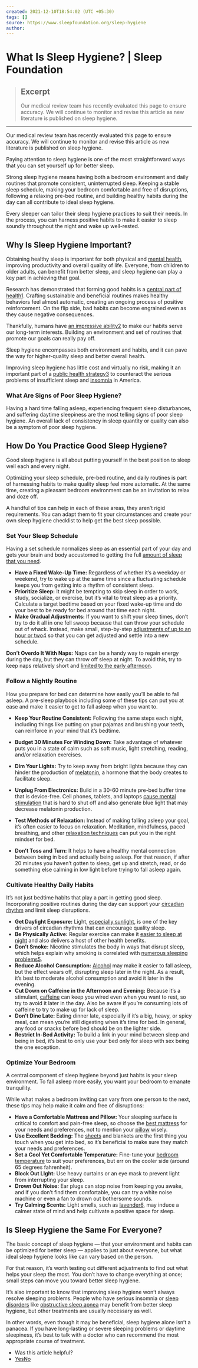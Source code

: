 ```yaml
---
created: 2021-12-10T18:54:02 (UTC +05:30)
tags: []
source: https://www.sleepfoundation.org/sleep-hygiene
author: 
---
```


# What Is Sleep Hygiene? | Sleep Foundation

> ## Excerpt
> Our medical review team has recently evaluated this page to ensure accuracy. We will continue to monitor and revise this article as new literature is published on sleep hygiene.

---
Our medical review team has recently evaluated this page to ensure accuracy. We will continue to monitor and revise this article as new literature is published on sleep hygiene.

Paying attention to sleep hygiene is one of the most straightforward ways that you can set yourself up for better sleep.

Strong sleep hygiene means having both a bedroom environment and daily routines that promote consistent, uninterrupted sleep. Keeping a stable sleep schedule, making your bedroom comfortable and free of disruptions, following a relaxing pre-bed routine, and building healthy habits during the day can all contribute to ideal sleep hygiene.

Every sleeper can tailor their sleep hygiene practices to suit their needs. In the process, you can harness positive habits to make it easier to sleep soundly throughout the night and wake up well-rested.

## Why Is Sleep Hygiene Important?

Obtaining healthy sleep is important for both physical and [mental health](https://www.sleepfoundation.org/mental-health), improving productivity and overall quality of life. Everyone, from children to older adults, can benefit from better sleep, and sleep hygiene can play a key part in achieving that goal.

Research has demonstrated that forming good habits is a [central part of health1](https://www.ncbi.nlm.nih.gov/pubmed/23211256). Crafting sustainable and beneficial routines makes healthy behaviors feel almost automatic, creating an ongoing process of positive reinforcement. On the flip side, bad habits can become engrained even as they cause negative consequences.

Thankfully, humans have [an impressive ability2](https://newsinhealth.nih.gov/2012/01/breaking-bad-habits) to make our habits serve our long-term interests. Building an environment and set of routines that promote our goals can really pay off.

Sleep hygiene encompasses both environment and habits, and it can pave the way for higher-quality sleep and better overall health.

Improving sleep hygiene has little cost and virtually no risk, making it an important part of a [public health strategy3](https://www.ncbi.nlm.nih.gov/pubmed/25454674) to counteract the serious problems of insufficient sleep and [insomnia](https://www.sleepfoundation.org/insomnia) in America.  

### What Are Signs of Poor Sleep Hygiene?

Having a hard time falling asleep, experiencing frequent sleep disturbances, and suffering daytime sleepiness are the most telling signs of poor sleep hygiene. An overall lack of consistency in sleep quantity or quality can also be a symptom of poor sleep hygiene.

## How Do You Practice Good Sleep Hygiene?

Good sleep hygiene is all about putting yourself in the best position to sleep well each and every night.

Optimizing your sleep schedule, pre-bed routine, and daily routines is part of harnessing habits to make quality sleep feel more automatic. At the same time, creating a pleasant bedroom environment can be an invitation to relax and doze off.

A handful of tips can help in each of these areas, they aren’t rigid requirements. You can adapt them to fit your circumstances and create your own sleep hygiene checklist to help get the best sleep possible.

### Set Your Sleep Schedule

Having a set schedule normalizes sleep as an essential part of your day and gets your brain and body accustomed to getting the full [amount of sleep that you need](https://www.sleepfoundation.org/how-sleep-works/how-much-sleep-do-we-really-need).

-   **Have a Fixed Wake-Up Time:** Regardless of whether it’s a weekday or weekend, try to wake up at the same time since a fluctuating schedule keeps you from getting into a rhythm of consistent sleep.
-   **Prioritize Sleep:** It might be tempting to skip sleep in order to work, study, socialize, or exercise, but it’s vital to treat sleep as a priority. Calculate a target bedtime based on your fixed wake-up time and do your best to be ready for bed around that time each night.
-   **Make Gradual Adjustments:** If you want to shift your sleep times, don’t try to do it all in one fell swoop because that can throw your schedule out of whack. Instead, make small, step-by-step [adjustments of up to an hour or two4](https://www.nhlbi.nih.gov/files/docs/public/sleep/healthysleepfs.pdf) so that you can get adjusted and settle into a new schedule.

**Don’t Overdo It With Naps:** Naps can be a handy way to regain energy during the day, but they can throw off sleep at night. To avoid this, try to keep naps relatively short and [limited to the early afternoon](https://www.sleepfoundation.org/how-sleep-works/does-napping-impact-sleep-at-night).

### Follow a Nightly Routine

How you prepare for bed can determine how easily you’ll be able to fall asleep. A pre-sleep playbook including some of these tips can put you at ease and make it easier to get to fall asleep when you want to.

-   **Keep Your Routine Consistent:** Following the same steps each night, including things like putting on your pajamas and brushing your teeth, can reinforce in your mind that it’s bedtime.
-   **Budget 30 Minutes For Winding Down:** Take advantage of whatever puts you in a state of calm such as soft music, light stretching, reading, and/or relaxation exercises.
-   **Dim Your Lights:** Try to keep away from bright lights because they can hinder the production of [melatonin](https://www.sleepfoundation.org/melatonin), a hormone that the body creates to facilitate sleep.
-   **Unplug From Electronics:** Build in a 30-60 minute pre-bed buffer time that is device-free. Cell phones, tablets, and laptops [cause mental stimulation](https://www.sleepfoundation.org/how-sleep-works/how-electronics-affect-sleep) that is hard to shut off and also generate blue light that may decrease melatonin production.

-   **Test Methods of Relaxation:** Instead of making falling asleep your goal, it’s often easier to focus on relaxation. Meditation, mindfulness, paced breathing, and other [relaxation techniques](https://www.sleepfoundation.org/sleep-hygiene/relaxation-exercises-to-help-fall-asleep) can put you in the right mindset for bed.
-   **Don’t Toss and Turn:** It helps to have a healthy mental connection between being in bed and actually being asleep. For that reason, if after 20 minutes you haven’t gotten to sleep, get up and stretch, read, or do something else calming in low light before trying to fall asleep again.

### Cultivate Healthy Daily Habits

It’s not just bedtime habits that play a part in getting good sleep. Incorporating positive routines during the day can support your [circadian rhythm](https://www.sleepfoundation.org/circadian-rhythm) and limit sleep disruptions.

-   **Get Daylight Exposure:** Light, [especially sunlight](https://www.sleepfoundation.org/bedroom-environment/light-and-sleep), is one of the key drivers of circadian rhythms that can encourage quality sleep.
-   **Be Physically Active:** Regular exercise can make it [easier to sleep at night](https://www.sleepfoundation.org/physical-activity/exercise-and-sleep) and also delivers a host of other health benefits.
-   **Don’t Smoke:** Nicotine stimulates the body in ways that disrupt sleep, which helps explain why smoking is correlated with [numerous sleeping problems5](https://pubmed.ncbi.nlm.nih.gov/32162509/).
-   **Reduce Alcohol Consumption:** [Alcohol](https://www.sleepfoundation.org/nutrition/alcohol-and-sleep) may make it easier to fall asleep, but the effect wears off, disrupting sleep later in the night. As a result, it’s best to moderate alcohol consumption and avoid it later in the evening.
-   **Cut Down on Caffeine in the Afternoon and Evening:** Because it’s a stimulant, [caffeine](https://www.sleepfoundation.org/nutrition/caffeine-and-sleep) can keep you wired even when you want to rest, so try to avoid it later in the day. Also be aware if you’re consuming lots of caffeine to try to make up for lack of sleep.
-   **Don’t Dine Late:** Eating dinner late, especially if it’s a big, heavy, or spicy meal, can mean you’re still digesting when it’s time for bed. In general, any food or snacks before bed should be on the lighter side.
-   **Restrict In-Bed Activity:** To build a link in your mind between sleep and being in bed, it’s best to only use your bed only for sleep with sex being the one exception.

### Optimize Your Bedroom

A central component of sleep hygiene beyond just habits is your sleep environment. To fall asleep more easily, you want your bedroom to emanate tranquility.

While what makes a bedroom inviting can vary from one person to the next, these tips may help make it calm and free of disruptions:

-   **Have a Comfortable Mattress and Pillow:** Your sleeping surface is critical to comfort and pain-free sleep, so choose the [best mattress](https://www.sleepfoundation.org/best-mattress) for your needs and preferences, not to mention your [pillow](https://www.sleepfoundation.org/best-pillows) wisely.
-   **Use Excellent Bedding:** The [sheets](https://www.sleepfoundation.org/best-sheets) and blankets are the first thing you touch when you get into bed, so it’s beneficial to make sure they match your needs and preferences.
-   **Set a Cool Yet Comfortable Temperature:** Fine-tune your [bedroom temperature](https://www.sleepfoundation.org/bedroom-environment/best-temperature-for-sleep) to suit your preferences, but err on the cooler side (around 65 degrees fahrenheit).
-   **Block Out LIght:** Use heavy curtains or an eye mask to prevent light from interrupting your sleep.
-   **Drown Out Noise:** Ear plugs can stop noise from keeping you awake, and if you don’t find them comfortable, you can try a white noise machine or even a fan to drown out bothersome sounds.
-   **Try Calming Scents:** Light smells, such as [lavender6](https://www.ncbi.nlm.nih.gov/pmc/articles/PMC3612440/), may induce a calmer state of mind and help cultivate a positive space for sleep.

## Is Sleep Hygiene the Same For Everyone?

The basic concept of sleep hygiene — that your environment and habits can be optimized for better sleep — applies to just about everyone, but what ideal sleep hygiene looks like can vary based on the person.

For that reason, it’s worth testing out different adjustments to find out what helps your sleep the most. You don’t have to change everything at once; small steps can move you toward better sleep hygiene.

It’s also important to know that improving sleep hygiene won’t always resolve sleeping problems. People who have serious insomnia or [sleep disorders](https://www.sleepfoundation.org/sleep-disorders) like [obstructive sleep apnea](https://www.sleepfoundation.org/sleep-apnea) may benefit from better sleep hygiene, but other treatments are usually necessary as well.

In other words, even though it may be beneficial, sleep hygiene alone isn’t a panacea. If you have long-lasting or severe sleeping problems or daytime sleepiness, it’s best to talk with a doctor who can recommend the most appropriate course of treatment.

-   Was this article helpful?
-   [Yes](https://www.sleepfoundation.org/sleep-hygiene#)[No](https://www.sleepfoundation.org/sleep-hygiene#)
